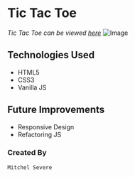 # Tic Tac Toe
*Tic Tac Toe can be viewed [here](https://thatdudemitch.github.io/tictactoe/)*
![Image](https://github.com/thatdudemitch/tictactoe/blob/master/images/tic-tac-screenshot.png)

## Technologies Used

* HTML5
* CSS3
* Vanilla JS


## Future Improvements

* Responsive Design
* Refactoring JS

### Created By
`Mitchel Severe`



